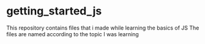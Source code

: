 # getting_started_js

This repository contains files that i made while learning the basics of JS
The files are named according to the topic I was learning
